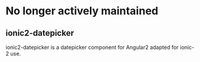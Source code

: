 # No longer actively maintained

## ionic2-datepicker

ionic2-datepicker is a datepicker component for Angular2 adapted for ionic-2 use.
